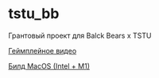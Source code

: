 # tstu_bb
Грантовый проект для Balck Bears x TSTU


[Геймплейное видео](https://youtu.be/JqfEZoeuwfE)

[Билд MacOS (Intel + M1)](https://disk.yandex.ru/d/G8WcAw1GYxCbcw)

